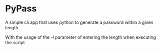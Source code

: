 # PyPass
A simple cli app that uses python to generate a password within a given length 

With the usage of the -l parameter of entering the length when executing the script
